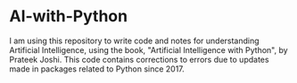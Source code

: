 # AI-with-Python
I am using this repository to write code and notes for understanding Artificial Intelligence, using the book, "Artificial Intelligence with Python", by Prateek Joshi.
This code contains corrections to errors due to updates made in packages related to Python since 2017.
